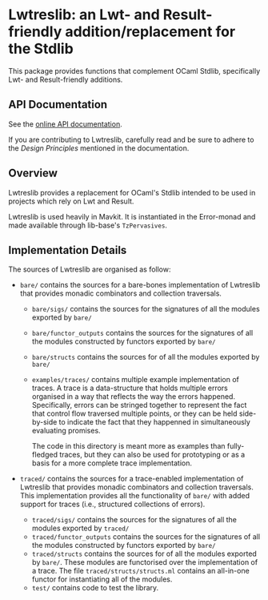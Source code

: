 # Lwtreslib: an Lwt- and Result-friendly addition/replacement for the Stdlib

This package provides functions that complement OCaml Stdlib, specifically Lwt-
and Result-friendly additions.

## API Documentation

See the [online API documentation](https://protocol.mavryk.org/api/odoc/_html/mavryk-lwt-result-stdlib/index.html).

If you are contributing to Lwtreslib, carefully read and be sure to adhere to the *Design Principles* mentioned in the documentation.

## Overview

Lwtreslib provides a replacement for OCaml's Stdlib intended to be used in
projects which rely on Lwt and Result.

Lwtreslib is used heavily in Mavkit. It is instantiated in the Error-monad and
made available through lib-base's `TzPervasives`.

## Implementation Details

The sources of Lwtreslib are organised as follow:

- `bare/` contains the sources for a bare-bones implementation of Lwtreslib that
provides monadic combinators and collection traversals.

    - `bare/sigs/` contains the sources for the signatures of all the modules
      exported by `bare/`
    - `bare/functor_outputs` contains the sources for the signatures of all the
      modules constructed by functors exported by `bare/`
    - `bare/structs` contains the sources for of all the modules exported by
      `bare/`
    - `examples/traces/` contains multiple example implementation of traces. A
      trace is a data-structure that holds multiple errors organised in a way
      that reflects the way the errors happened. Specifically, errors can be
      stringed together to represent the fact that control flow traversed multiple
      points, or they can be held side-by-side to indicate the fact that they
      happenned in simultaneously evaluating promises.

      The code in this directory is meant more as examples than fully-fledged
      traces, but they can also be used for prototyping or as a basis for a more
      complete trace implementation.

- `traced/` contains the sources for a trace-enabled implementation of Lwtreslib
  that provides monadic combinators and collection traversals. This
  implementation provides all the functionality of `bare/` with added support
  for traces (i.e., structured collections of errors).

    - `traced/sigs/` contains the sources for the signatures of all the modules
      exported by `traced/`
    - `traced/functor_outputs` contains the sources for the signatures of all
      the modules constructed by functors exported by `bare/`
    - `traced/structs` contains the sources for of all the modules exported by
      `bare/`. These modules are functorised over the implementation of a trace.
      The file `traced/structs/structs.ml` contains an all-in-one functor for
      instantiating all of the modules.
    - `test/` contains code to test the library.

